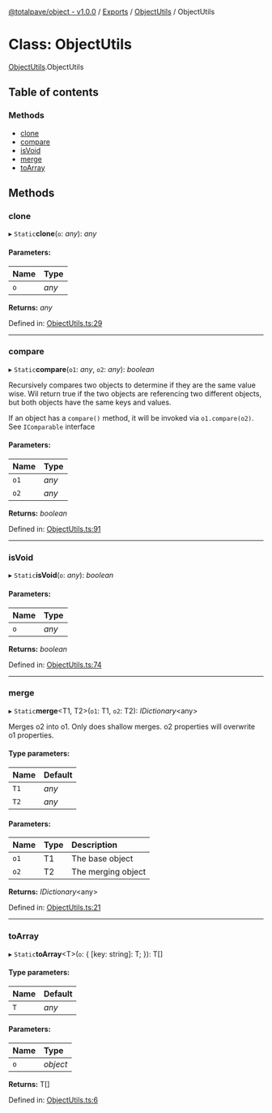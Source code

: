 [@totalpave/object - v1.0.0](../README.md) / [Exports](../modules.md) / [ObjectUtils](../modules/objectutils.md) / ObjectUtils

# Class: ObjectUtils

[ObjectUtils](../modules/objectutils.md).ObjectUtils

## Table of contents

### Methods

- [clone](objectutils.objectutils-1.md#clone)
- [compare](objectutils.objectutils-1.md#compare)
- [isVoid](objectutils.objectutils-1.md#isvoid)
- [merge](objectutils.objectutils-1.md#merge)
- [toArray](objectutils.objectutils-1.md#toarray)

## Methods

### clone

▸ `Static`**clone**(`o`: *any*): *any*

#### Parameters:

Name | Type |
:------ | :------ |
`o` | *any* |

**Returns:** *any*

Defined in: [ObjectUtils.ts:29](https://github.com/totalpave/object/blob/53c6978/src/ObjectUtils.ts#L29)

___

### compare

▸ `Static`**compare**(`o1`: *any*, `o2`: *any*): *boolean*

Recursively compares two objects to determine if they are the same
value wise. Wil return true if the two objects
are referencing two different objects, but both
objects have the same keys and values.

If an object has a `compare()` method, it will be invoked via
`o1.compare(o2)`. See `IComparable` interface

#### Parameters:

Name | Type |
:------ | :------ |
`o1` | *any* |
`o2` | *any* |

**Returns:** *boolean*

Defined in: [ObjectUtils.ts:91](https://github.com/totalpave/object/blob/53c6978/src/ObjectUtils.ts#L91)

___

### isVoid

▸ `Static`**isVoid**(`o`: *any*): *boolean*

#### Parameters:

Name | Type |
:------ | :------ |
`o` | *any* |

**Returns:** *boolean*

Defined in: [ObjectUtils.ts:74](https://github.com/totalpave/object/blob/53c6978/src/ObjectUtils.ts#L74)

___

### merge

▸ `Static`**merge**<T1, T2\>(`o1`: T1, `o2`: T2): *IDictionary*<any\>

Merges o2 into o1. Only does shallow merges.
o2 properties will overwrite o1 properties.

#### Type parameters:

Name | Default |
:------ | :------ |
`T1` | *any* |
`T2` | *any* |

#### Parameters:

Name | Type | Description |
:------ | :------ | :------ |
`o1` | T1 | The base object   |
`o2` | T2 | The merging object    |

**Returns:** *IDictionary*<any\>

Defined in: [ObjectUtils.ts:21](https://github.com/totalpave/object/blob/53c6978/src/ObjectUtils.ts#L21)

___

### toArray

▸ `Static`**toArray**<T\>(`o`: { [key: string]: T;  }): T[]

#### Type parameters:

Name | Default |
:------ | :------ |
`T` | *any* |

#### Parameters:

Name | Type |
:------ | :------ |
`o` | *object* |

**Returns:** T[]

Defined in: [ObjectUtils.ts:6](https://github.com/totalpave/object/blob/53c6978/src/ObjectUtils.ts#L6)
